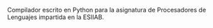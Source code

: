 Compilador escrito en Python para la asignatura de Procesadores de Lenguajes impartida en la ESIIAB.
